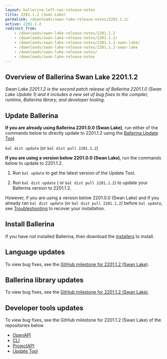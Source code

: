 ```yaml
---
layout: ballerina-left-nav-release-notes
title: 2201.1.2 (Swan Lake) 
permalink: /downloads/swan-lake-release-notes/2201.1.2/
active: 2201.1.2
redirect_from: 
    - /downloads/swan-lake-release-notes/2201.1.2
    - /downloads/swan-lake-release-notes/2201.1.2/
    - /downloads/swan-lake-release-notes/2201.1.2-swan-lake/
    - /downloads/swan-lake-release-notes/2201.1.2-swan-lake
    - /downloads/swan-lake-release-notes/
    - /downloads/swan-lake-release-notes
---
```


## Overview of Ballerina Swan Lake 2201.1.2

<em>Swan Lake 2201.1.2 is the second patch release of Ballerina 2201.1.0 (Swan Lake Update 1) and it includes a new set of bug fixes to the compiler, runtime, Ballerina library, and developer tooling.</em> 

## Update Ballerina

**If you are already using Ballerina 2201.0.0 (Swan Lake)**, run either of the commands below to directly update to 2201.1.2 using the [Ballerina Update Tool](/learn/update-tool/).

`bal dist update` (or `bal dist pull 2201.1.2`)

**If you are using a version below 2201.0.0 (Swan Lake)**, run the commands below to update to 2201.1.2.

1. Run `bal update` to get the latest version of the Update Tool.

2. Run `bal dist update` ( or `bal dist pull 2201.1.2`) to update your Ballerina version to 2201.1.2.

However, if you are using a version below 2201.0.0 (Swan Lake) and if you already ran `bal dist update` (or `bal dist pull 2201.1.2`) before `bal update`, see [Troubleshooting](/downloads/swan-lake-release-notes/swan-lake-2201.0.0#troubleshooting) to recover your installation.

## Install Ballerina

If you have not installed Ballerina, then download the [installers](/downloads/#swanlake) to install.

## Language updates

To view bug fixes, see the [GitHub milestone for 2201.1.2 (Swan Lake)](https://github.com/ballerina-platform/ballerina-lang/issues?q=is%3Aissue+is%3Aclosed+label%3ATeam%2FCompilerFE+milestone%3A2201.1.2).

## Ballerina library updates

To view bug fixes, see the [GitHub milestone for 2201.1.2 (Swan Lake)](https://github.com/ballerina-platform/ballerina-standard-library/issues?q=is%3Aissue+is%3Aclosed+milestone%3A2201.1.2).

## Developer tools updates

To view bug fixes, see the GitHub milestone for 2201.1.2 (Swan Lake) of the repositories below.

- [OpenAPI](https://github.com/ballerina-platform/openapi-tools/milestone/21)
- [CLI](https://github.com/ballerina-platform/ballerina-lang/issues?q=is%3Aissue+milestone%3A2201.1.2+label%3AArea%2FCLI+is%3Aclosed)
- [ProjectAPI](https://github.com/ballerina-platform/ballerina-lang/issues?q=is%3Aissue+milestone%3A2201.1.2+label%3AArea%2FProjectAPI+is%3Aclosed)
- [Update Tool](https://github.com/ballerina-platform/ballerina-update-tool/milestone/3?closed=1)
<!-- <style>.cGitButtonContainer, .cBallerinaTocContainer {display:none;}</style> -->